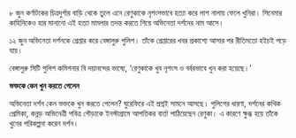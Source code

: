   
৮ জুন কর্ণাটকের চিত্রদুর্গার বাড়ি থেকে তুলে এনে রেণুকাকে নৃশংসভাবে হত্যা করে লাশ নালায় ফেলে খুনিরা। সিনেমার কাহিনিকেও হার মানানো এই হত্যা মামলার তদন্ত করতে গিয়ে অভিনেতা দর্শনের নাম আসে।

১২ জুন অভিনেতা দর্শনকে গ্রেপ্তার করে বেঙ্গালুরু পুলিশ। তাঁকে গ্রেপ্তারের খবর প্রকাশ্যে আসার পর রীতিমতো হইচই পড়ে যায়।

বেঙ্গালুরু সিটি পুলিশ কমিশনার বি দয়ানন্দের ভাষ্যে, ‘রেণুকাকে খুব নৃশংস ও বর্বরভাবে খুন করা হয়েছে।’

**ভক্তকে কেন খুন করতে গেলেন**

অভিনেতা দর্শন কেন ভক্তকে খুন করতে গেলেন? ঘুরেফিরে এই প্রশ্নই সামনে আসছে। পুলিশের ধারণা, দর্শনের কথিক প্রেমিকা, কন্নড় অভিনেত্রী পবিত্র গৌড়াকে ইনস্টাগ্রামে আপত্তিকর বার্তা পাঠিয়েছেন রেণুকা। এ কারণে ক্ষুব্ধ হয়ে তাঁকে খুনের পরিকল্পনা করেন দর্শন।
